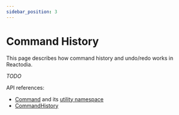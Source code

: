 ```yaml
---
sidebar_position: 3
---
```


# Command History

This page describes how command history and undo/redo works in Reactodia.

*TODO*

API references:
  - [Command](/docs/api/workspace/interfaces/Command) and its [utility namespace](/docs/api/workspace/namespaces/Command)
  - [CommandHistory](/docs/api/workspace/interfaces/CommandHistory)
